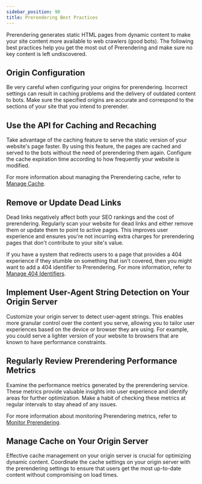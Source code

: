 ```yaml
---
sidebar_position: 90
title: Prerendering Best Practices
---
```


Prerendering generates static HTML pages from dynamic content to make your site content more available to web crawlers (good bots). The following best practices help you get the most out of Prerendering and make sure no key content is left undiscovered.

## Origin Configuration

Be very careful when configuring your origins for prerendering. Incorrect settings can result in caching problems and the delivery of outdated content to bots. Make sure the specified origins are accurate and correspond to the sections of your site that you intend to prerender.

## Use the API for Caching and Recaching

Take advantage of the caching feature to serve the static version of your website's page faster. By using this feature, the pages are cached and served to the bots without the need of prerendering them again. Configure the cache expiration time according to how frequently your website is modified.

For more information about managing the Prerendering cache, refer to [Manage Cache](manage-cache).

## Remove or Update Dead Links

Dead links negatively affect both your SEO rankings and the cost of prerendering. Regularly scan your website for dead links and either remove them or update them to point to active pages. This improves user experience and ensures you're not incurring extra charges for prerendering pages that don't contribute to your site's value.

If you have a system that redirects users to a page that provides a 404 experience if they stumble on something that isn't covered, then you might want to add a 404 identifier to Prerendering. For more information, refer to [Manage 404 Identifiers](manage-404-identifiers).

## Implement User-Agent String Detection on Your Origin Server

Customize your origin server to detect user-agent strings. This enables more granular control over the content you serve, allowing you to tailor user experiences based on the device or browser they are using. For example, you could serve a lighter version of your website to browsers that are known to have performance constraints.

## Regularly Review Prerendering Performance Metrics

Examine the performance metrics generated by the prerendering service. These metrics provide valuable insights into user experience and identify areas for further optimization. Make a habit of checking these metrics at regular intervals to stay ahead of any issues.

For more information about monitoring Prerendering metrics, refer to [Monitor Prerendering](monitor-prerendering).

## Manage Cache on Your Origin Server

Effective cache management on your origin server is crucial for optimizing dynamic content. Coordinate the cache settings on your origin server with the prerendering settings to ensure that users get the most up-to-date content without compromising on load times.
